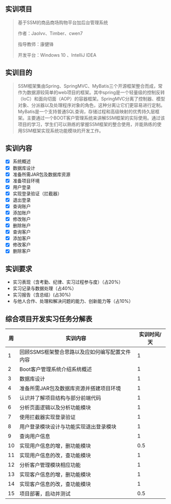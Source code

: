 ## 实训项目

> 基于SSM的商品商场购物平台加后台管理系统
>
> 作者：Jaolvv、Timber、cwen7
>
> 指导教师：康健锋
>
> 开发平台：Windows 10 、IntelliJ IDEA

## 实训目的

> SSM框架集由Spring、SpringMVC、MyBatis三个开源框架整合而成，常作为数据源较简单的web项目的框架。其中spring是一个轻量级的控制反转（IoC）和面向切面（AOP）的容器框架。SpringMVC分离了控制器、模型对象、分派器以及处理程序对象的角色，这种分离让它们更容易进行定制。MyBatis是一个支持普通SQL查询，存储过程和高级映射的优秀持久层框架。主要通过一个BOOT客户管理系统来讲解SSM框架的实际使用。通过该项目的学习，学生们可以熟练的掌握SSM框架的整合使用，并能熟练的使用SSM框架实现系统功能模块的开发工作。

## 实训内容

- [x] 系统概述
- [x] 数据库设计
- [x] 准备所需JAR包及数据库资源
- [x] 准备项目环境
- [x] 用户登录
- [x] 实现登录验证（拦截器）
- [x] 退出登录
- [x] 查询账户
- [x] 添加账户
- [x] 修改账户
- [x] 删除账户
- [x] 查询客户
- [x] 添加客户
- [x] 修改客户
- [x] 删除客户

## 实训要求

- 实习表现（含考勤、纪律、实习过程参与度）（占20%）
- 实习记录与数据处理（占40%）
- 实习报告（含总结）(占30%)
- 与他人合作、处理和解决问题的能力、创新能力等（占10%）

## **综合项目开发实习任务分解表**

| 周   | 实训内容                                       | 实训时间/天 |
| ---- | ---------------------------------------------- | ----------- |
| 1    | 回顾SSMS框架整合思路以及应如何编写配置文件内容 | 1           |
| 2    | Boot客户管理系统介绍系统概述                   | 1           |
| 3    | 数据库设计                                     | 1           |
| 4    | 准备所需JAR包及数据库资源并搭建项目环境        | 1           |
| 5    | 认识并了解项目结构与部分前端代码               | 1           |
| 6    | 分析页面逻辑以及分析功能模块                   | 1           |
| 7    | 使用拦截器实现登录验证                         | 1           |
| 8    | 用户登录模块设计与功能实现退出登录模块         | 1           |
| 9    | 查询用户信息                                   | 1           |
| 10   | 实现用户信息的增，删功能模块                   | 0.5         |
| 11   | 实现用户信息的改，查功能模块                   | 1           |
| 12   | 分析客户管理模块相应功能                       | 1           |
| 13   | 实现客户信息的增，删功能模块                   | 1           |
| 14   | 实现客户信息的改，查功能模块                   | 1           |
| 15   | 项目部署，启动并测试                           | 0.5         |

